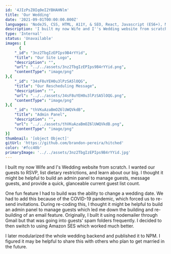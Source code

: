 ```yaml
---
id: '4JIzPsZ0Iq0eI2YBHAHNlm'
title: 'Our Wedding'
date: '2021-09-01T00:00:00.000Z'
languages: 'NodeJS, CSS, HTML, A11Y, & SEO, React, Javascript (ES6+), MongoDB'
description: 'I built my now Wife and I''s Wedding website from scratch. I wanted our guests to RSVP, list dietary restrictions, and learn about our big. I thought it might be helpful to build an admin panel to manage guests and message guests.'
type: 'Internal'
status: 'Unavailable'
images: [
      {
	"_id": "3nz2TbgIzEPIps9B4rYYid",
	"title": "Our Site Logo",
	"description": "",
	"url": "../../assets/3nz2TbgIzEPIps9B4rYYid.png",
	"contentType": "image/png"
},{
	"_id": "34sF8uYEH0u3lPzSA5lOQG",
	"title": "Our Rescheduling Message",
	"description": "",
	"url": "../../assets/34sF8uYEH0u3lPzSA5lOQG.png",
	"contentType": "image/png"
},{
	"_id": "thVKuAzaBmOZ6lUWQVkdB",
	"title": "Admin Panel",
	"description": "",
	"url": "../../assets/thVKuAzaBmOZ6lUWQVkdB.png",
	"contentType": "image/png"
}]
thumbnail: '[object Object]'
gitUrl: 'https://github.com/brandon-pereira/hitched'
color: '#fcc40b'
primaryImage: '../../assets/3nz2TbgIzEPIps9B4rYYid.jpg'
---
```


I built my now Wife and I's Wedding website from scratch. I wanted our guests to RSVP, list dietary restrictions, and learn about our big. I thought it might be helpful to build an admin panel to manage guests, message guests, and provide a quick, glanceable current guest list count.

One fun feature I had to build was the ability to change a wedding date. We had to add this because of the COVID-19 pandemic, which forced us to re-send invitations. During re-coding this, I thought it might be helpful to build an admin panel to manage guests which led me down the building and re-building of an email feature. Originally, I built it using nodemailer through Gmail but that was going into guests' spam folders frequently. I decided to then switch to using Amazon SES which worked much better.

I later modularized the whole wedding backend and published it to NPM. I figured it may be helpful to share this with others who plan to get married in the future.
